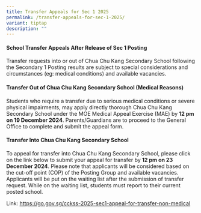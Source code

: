 ```yaml
---
title: Transfer Appeals for Sec 1 2025
permalink: /transfer-appeals-for-sec-1-2025/
variant: tiptap
description: ""
---
```

<h4>School Transfer Appeals After Release of Sec 1 Posting</h4>
<p>Transfer requests into or out of Chua Chu Kang Secondary School following
the Secondary 1 Posting results are subject to special considerations and
circumstances (eg: medical conditions) and available vacancies.</p>
<h4>Transfer Out of Chua Chu Kang Secondary School (Medical Reasons)</h4>
<p>Students who require a transfer due to serious medical conditions or severe
physical impairments, may apply directly thorough Chua Chu Kang Secondary
School under the MOE Medical Appeal Exercise (MAE) by <strong>12 pm on 19 December 2024</strong>.
Parents/Guardians are to proceed to the General Office to complete and
submit the appeal form.</p>
<p></p>
<h4>Transfer Into Chua Chu Kang Secondary School</h4>
<p>To appeal for transfer into Chua Chu Kang Secondary School, please click
on the link below to submit your appeal for transfer by <strong>12 pm on 23 December 2024</strong>.
Please note that applicants will be considered based on the cut-off point
(COP) of the Posting Group and available vacancies. Applicants will be
put on the waiting list after the submission of transfer request. While
on the waiting list, students must report to their current posted school.</p>
<p>Link: <a href="https://go.gov.sg/cckss-2025-sec1-appeal-for-transfer-non-medical" rel="noopener nofollow" target="_blank">https://go.gov.sg/cckss-2025-sec1-appeal-for-transfer-non-medical</a>
</p>
<p></p>
<p></p>
<p></p>